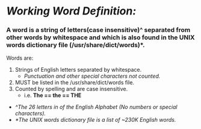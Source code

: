 # ***Working Word Definition:***

### A word is a string of letters(case insensitive)^ separated from other words by whitespace and which is also found in the UNIX words dictionary file (/usr/share/dict/words)*.

Words are:

1. Strings of English letters separated by whitespace.
    * _Punctuation and other special characters not counted._
2. MUST be listed in the /usr/share/dict/words file.
3. Counted by spelling and are case insensitive.
    * i.e. **The == the == THE**


* _^The 26 letters in of the English Alphabet (No numbers or special characters)._
* _*The UNIX words dictionary file is a list of ~230K English words._
